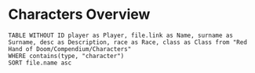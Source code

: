 ---
---
# Characters Overview

```dataview
TABLE WITHOUT ID player as Player, file.link as Name, surname as Surname, desc as Description, race as Race, class as Class from "Red Hand of Doom/Compendium/Characters"
WHERE contains(type, "character")
SORT file.name asc
```
